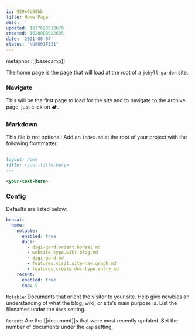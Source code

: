 ```yaml
---
id: 929e9b60bb
title: Home Page
desc: ''
updated: 1637623512679
created: 1628088922635
date: '2021-08-04'
status: "\U0001F331"
---
```


metaphor::[[basecamp]]


The home page is the page that will load at the root of a `jekyll-garden` site.

### Navigate

This will be the first page to load for the site and to navigate to the archive page, just click on 🏕.

### Markdown

This file is not optional: Add an `index.md` at the root of your project with the following frontmatter:

```markdown
---
layout: home
title: <your-title-here>
---

<your-text-here>
```

### Config

Defaults are listed below:

```yaml
bonsai:
  home:
    notable: 
      enabled: true
      docs:
        - digi-gard.orient.bonsai.md
        - website-type.wiki-blog.md
        - digi-gard.md
        - features.visit.site-nav.graph.md
        - features.create.doc-type.entry.md
    recent: 
      enabled: true
      cap: 5
```

`Notable`: Documents that orient the visitor to your site. Help give newbies an understanding of what the blog, wiki, or site's main purpose is. List the filenames under the `docs` setting.

`Recent`: Are the [[document]]s that were most recently updated. Set the number of documents under the `cap` setting.
